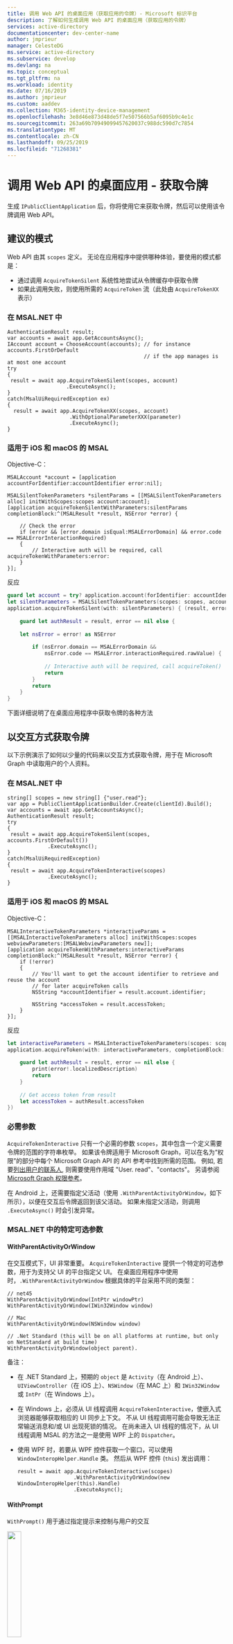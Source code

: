 ```yaml
---
title: 调用 Web API 的桌面应用（获取应用的令牌）- Microsoft 标识平台
description: 了解如何生成调用 Web API 的桌面应用（获取应用的令牌）
services: active-directory
documentationcenter: dev-center-name
author: jmprieur
manager: CelesteDG
ms.service: active-directory
ms.subservice: develop
ms.devlang: na
ms.topic: conceptual
ms.tgt_pltfrm: na
ms.workload: identity
ms.date: 07/16/2019
ms.author: jmprieur
ms.custom: aaddev
ms.collection: M365-identity-device-management
ms.openlocfilehash: 3e8d46e873d48de5f7e507566b5af6095b9c4e1c
ms.sourcegitcommit: 263a69b70949099457620037c988dc590d7c7854
ms.translationtype: MT
ms.contentlocale: zh-CN
ms.lasthandoff: 09/25/2019
ms.locfileid: "71268381"
---
```

# <a name="desktop-app-that-calls-web-apis---acquire-a-token"></a>调用 Web API 的桌面应用 - 获取令牌

生成 `IPublicClientApplication` 后，你将使用它来获取令牌，然后可以使用该令牌调用 Web API。

## <a name="recommended-pattern"></a>建议的模式

Web API 由其 `scopes` 定义。 无论在应用程序中提供哪种体验，要使用的模式都是：

- 通过调用 `AcquireTokenSilent` 系统性地尝试从令牌缓存中获取令牌
- 如果此调用失败，则使用所需的 `AcquireToken` 流（此处由 `AcquireTokenXX` 表示）

### <a name="in-msalnet"></a>在 MSAL.NET 中

```CSharp
AuthenticationResult result;
var accounts = await app.GetAccountsAsync();
IAccount account = ChooseAccount(accounts); // for instance accounts.FirstOrDefault
                                            // if the app manages is at most one account  
try
{
 result = await app.AcquireTokenSilent(scopes, account)
                   .ExecuteAsync();
}
catch(MsalUiRequiredException ex)
{
  result = await app.AcquireTokenXX(scopes, account)
                    .WithOptionalParameterXXX(parameter)
                    .ExecuteAsync();
}
```
### <a name="in-msal-for-ios-and-macos"></a>适用于 iOS 和 macOS 的 MSAL

Objective-C：

```objc
MSALAccount *account = [application accountForIdentifier:accountIdentifier error:nil];
    
MSALSilentTokenParameters *silentParams = [[MSALSilentTokenParameters alloc] initWithScopes:scopes account:account];
[application acquireTokenSilentWithParameters:silentParams completionBlock:^(MSALResult *result, NSError *error) {
    
    // Check the error
    if (error && [error.domain isEqual:MSALErrorDomain] && error.code == MSALErrorInteractionRequired)
    {
        // Interactive auth will be required, call acquireTokenWithParameters:error:
    }
}];
```
反应

```swift
guard let account = try? application.account(forIdentifier: accountIdentifier) else { return }
let silentParameters = MSALSilentTokenParameters(scopes: scopes, account: account)
application.acquireTokenSilent(with: silentParameters) { (result, error) in
            
    guard let authResult = result, error == nil else {
                
    let nsError = error! as NSError
                
        if (nsError.domain == MSALErrorDomain &&
            nsError.code == MSALError.interactionRequired.rawValue) {
                    
            // Interactive auth will be required, call acquireToken()
            return
        }
        return
    }
}
```

下面详细说明了在桌面应用程序中获取令牌的各种方法

## <a name="acquiring-a-token-interactively"></a>以交互方式获取令牌

以下示例演示了如何以少量的代码来以交互方式获取令牌，用于在 Microsoft Graph 中读取用户的个人资料。

### <a name="in-msalnet"></a>在 MSAL.NET 中

```CSharp
string[] scopes = new string[] {"user.read"};
var app = PublicClientApplicationBuilder.Create(clientId).Build();
var accounts = await app.GetAccountsAsync();
AuthenticationResult result;
try
{
 result = await app.AcquireTokenSilent(scopes, accounts.FirstOrDefault())
             .ExecuteAsync();
}
catch(MsalUiRequiredException)
{
 result = await app.AcquireTokenInteractive(scopes)
             .ExecuteAsync();
}
```

### <a name="in-msal-for-ios-and-macos"></a>适用于 iOS 和 macOS 的 MSAL

Objective-C：

```objc
MSALInteractiveTokenParameters *interactiveParams = [[MSALInteractiveTokenParameters alloc] initWithScopes:scopes webviewParameters:[MSALWebviewParameters new]];
[application acquireTokenWithParameters:interactiveParams completionBlock:^(MSALResult *result, NSError *error) {
    if (!error) 
    {
        // You'll want to get the account identifier to retrieve and reuse the account
        // for later acquireToken calls
        NSString *accountIdentifier = result.account.identifier;
            
        NSString *accessToken = result.accessToken;
    }
}];
```

反应

```swift
let interactiveParameters = MSALInteractiveTokenParameters(scopes: scopes, webviewParameters: MSALWebviewParameters())
application.acquireToken(with: interactiveParameters, completionBlock: { (result, error) in
                
    guard let authResult = result, error == nil else {
        print(error!.localizedDescription)
        return
    }
                
    // Get access token from result
    let accessToken = authResult.accessToken
})
```

### <a name="mandatory-parameters"></a>必需参数

`AcquireTokenInteractive` 只有一个必需的参数 ``scopes``，其中包含一个定义需要令牌的范围的字符串枚举。 如果该令牌适用于 Microsoft Graph，可以在名为“权限”的部分中每个 Microsoft Graph API 的 API 参考中找到所需的范围。 例如, 若要[列出用户的联系人](https://developer.microsoft.com/graph/docs/api-reference/v1.0/api/user_list_contacts), 则需要使用作用域 "User. read"、"contacts"。 另请参阅 [Microsoft Graph 权限参考](https://developer.microsoft.com/graph/docs/concepts/permissions_reference)。

在 Android 上，还需要指定父活动（使用 `.WithParentActivityOrWindow`，如下所示），以便在交互后令牌返回到该父活动。 如果未指定父活动，则调用 `.ExecuteAsync()` 时会引发异常。

### <a name="specific-optional-parameters-in-msalnet"></a>MSAL.NET 中的特定可选参数

#### <a name="withparentactivityorwindow"></a>WithParentActivityOrWindow

在交互模式下，UI 非常重要。 `AcquireTokenInteractive` 提供一个特定的可选参数，用于为支持父 UI 的平台指定父 UI。 在桌面应用程序中使用时，`.WithParentActivityOrWindow` 根据具体的平台采用不同的类型：

```CSharp
// net45
WithParentActivityOrWindow(IntPtr windowPtr)
WithParentActivityOrWindow(IWin32Window window)

// Mac
WithParentActivityOrWindow(NSWindow window)

// .Net Standard (this will be on all platforms at runtime, but only on NetStandard at build time)
WithParentActivityOrWindow(object parent).
```

备注：

- 在 .NET Standard 上，预期的 `object` 是 `Activity`（在 Android 上）、`UIViewController`（在 iOS 上）、`NSWindow`（在 MAC 上）和 `IWin32Window` 或 `IntPr`（在 Windows 上）。
- 在 Windows 上，必须从 UI 线程调用 `AcquireTokenInteractive`，使嵌入式浏览器能够获取相应的 UI 同步上下文。  不从 UI 线程调用可能会导致无法正常输送消息和/或 UI 出现死锁的情况。 在尚未进入 UI 线程的情况下，从 UI 线程调用 MSAL 的方法之一是使用 WPF 上的 `Dispatcher`。
- 使用 WPF 时，若要从 WPF 控件获取一个窗口，可以使用 `WindowInteropHelper.Handle` 类。 然后从 WPF 控件 (`this`) 发出调用：
  
  ```CSharp
  result = await app.AcquireTokenInteractive(scopes)
                    .WithParentActivityOrWindow(new WindowInteropHelper(this).Handle)
                    .ExecuteAsync();
  ```

#### <a name="withprompt"></a>WithPrompt

`WithPrompt()` 用于通过指定提示来控制与用户的交互

<img src="https://user-images.githubusercontent.com/13203188/53438042-3fb85700-39ff-11e9-9a9e-1ff9874197b3.png" width="25%" />

该类定义以下常量：

- ``SelectAccount``：强制 STS 显示帐户选择对话框，其中包含用户已建立会话的帐户。 当应用程序开发人员想要让用户在不同的标识之间选择时，此选项非常有用。 此选项会驱动 MSAL 向标识提供者发送 ``prompt=select_account``。 这是默认的选项，它能够很好地根据可用的信息（帐户、用户会话的存在性等）提供尽量最佳的 体验。除非十分必要，否则不要更改此选项。
- ``Consent``：应用程序开发人员可以使用此选项强制要求向用户显示许可提示，即使以前已经授予了许可。 在这种情况下，MSAL 会将 `prompt=consent` 发送到标识提供者。 此选项可用于某些注重安全的应用程序，其中的组织监管机制要求每次使用该应用程序时，都要向用户显示许可对话框。
- ``ForceLogin``：应用程序开发人员可以使用此选项来让服务向用户显示凭据提示，即使不需要这种用户提示。 如果获取令牌失败，可以使用此选项让用户重新登录。 在这种情况下，MSAL 会将 `prompt=login` 发送到标识提供者。 同样，我们已看到此选项在某些注重安全的应用程序中使用，其中的组织监管机制要求用户每次在访问应用程序的特定部分时重新登录。
- ``Never``（仅适用于 .NET 4.5 和 WinRT）不会提示用户，而是尝试使用隐藏的嵌入式 Web 视图中存储的 Cookie（请参阅“MSAL.NET 中的 Web 视图”）。 使用此选项可能会失败，在这种情况下，`AcquireTokenInteractive` 会引发异常来告知需要 UI 交互，你需要使用另一个 `Prompt` 参数。
- ``NoPrompt``：不会向标识提供者发送任何提示。 此选项仅适用于 Azure AD B2C 编辑配置文件策略（请参阅 [B2C 细节](https://aka.ms/msal-net-b2c-specificities)）。

#### <a name="withextrascopetoconsent"></a>WithExtraScopeToConsent

此修饰符在高级方案中使用，在该方案中你希望用户提前许可多个资源（并且不想使用增量许可，这种许可通常与 MSAL.NET/Microsoft 标识平台配合使用）。 有关详细信息，请参阅[如何：让用户提前许可多个资源](scenario-desktop-production.md#how-to-have--the-user-consent-upfront-for-several-resources)。

```CSharp
var result = await app.AcquireTokenInteractive(scopesForCustomerApi)
                     .WithExtraScopeToConsent(scopesForVendorApi)
                     .ExecuteAsync();
```

#### <a name="withcustomwebui"></a>WithCustomWebUi

Web UI 是用于调用浏览器的机制。 此机制可以是专用的 UI WebBrowser 控件或委托打开浏览器的方法。
MSAL 为大多数平台提供 Web UI 实现，但在某些情况下，可能还需要自行托管浏览器： 

- MSAL 未显式覆盖的平台，例如 Blazor、Unity、单色 on desktop
- 需要对应用程序进行 UI 测试，并想要使用可用于 Selenium 的自动浏览器 
- 浏览器和运行 MSAL 的应用程序在单独的进程中

##### <a name="at-a-glance"></a>概览

为实现此目的，你将为 MSAL `start Url`，这需要在所选的浏览器中显示，以便最终用户可以输入其用户名等。身份验证完成后，你的`end Url`应用将需要传递回 MSAL，其中包含 Azure AD 提供的代码。
的宿主`end Url` `redirectUri`始终为。 若要拦截`end Url` ，可以： 

- 监视浏览器重定向`redirect Url`直到命中或
- 让浏览器重定向到你监视的 URL

##### <a name="withcustomwebui-is-an-extensibility-point"></a>WithCustomWebUi 是一个扩展点

`WithCustomWebUi` 是一个扩展点，可让你在公共客户端应用程序中提供自己的 UI，让用户通过标识提供者的 /Authorize 终结点，并让其登录和许可。 然后，MSAL.NET 可以兑换身份验证代码并获取令牌。 例如，在 Visual Studio 中使用该参数可让电子应用程序（例如 VS 反馈）提供 Web 交互，并让 MSAL.NET 完成大部分工作。 若要提供 UI 自动化，也可以使用该参数。 在公共客户端应用程序中，MSAL.NET 使用 PKCE 标准（[RFC 7636 - 用于 OAuth 公共客户端代码交换的证明密钥](https://tools.ietf.org/html/rfc7636)）来确保遵守安全规则：只有 MSAL.NET 可以兑换代码。

  ```CSharp
  using Microsoft.Identity.Client.Extensions;
  ```

##### <a name="how-to-use-withcustomwebui"></a>如何使用 WithCustomWebUi

若要使用 `.WithCustomWebUI`，需要：
  
  1. 实现 `ICustomWebUi` 接口（参阅[此文](https://github.com/AzureAD/microsoft-authentication-library-for-dotnet/blob/053a98d16596be7e9ca1ab916924e5736e341fe8/src/Microsoft.Identity.Client/Extensibility/ICustomWebUI.cs#L32-L70)。 简单而言，需要实现一个方法 `AcquireAuthorizationCodeAsync` 以接受授权代码 URL（由 MSAL.NET 计算），让用户完成与标识提供者的交互，并返回该 URL，标识提供者会使用该 URL 回调你的实现（包括授权代码）。 如果遇到问题，实现将引发 `MsalExtensionException` 异常，以便正常地与 MSAL 相协调。
  2. 在 `AcquireTokenInteractive` 调用中，可以使用 `.WithCustomUI()` 修饰符传递自定义 Web UI 的实例

     ```CSharp
     result = await app.AcquireTokenInteractive(scopes)
                       .WithCustomWebUi(yourCustomWebUI)
                       .ExecuteAsync();
     ```

##### <a name="examples-of-implementation-of-icustomwebui-in-test-automation---seleniumwebui"></a>测试自动化中 ICustomWebUi 的实现示例 - SeleniumWebUI

MSAL.NET 团队已重新编写 UI 测试，在其中利用了此扩展性机制。 如果有兴趣，可以查看 MSAL.NET 源代码中的 [SeleniumWebUI](https://github.com/AzureAD/microsoft-authentication-library-for-dotnet/blob/053a98d16596be7e9ca1ab916924e5736e341fe8/tests/Microsoft.Identity.Test.Integration/Infrastructure/SeleniumWebUI.cs#L15-L160) 类

##### <a name="providing-a-great-experience-with-systemwebviewoptions"></a>使用 SystemWebViewOptions 提供出色的体验

通过 MSAL.NET 4.1 [`SystemWebViewOptions`](https://docs.microsoft.com/dotnet/api/microsoft.identity.client.systemwebviewoptions?view=azure-dotnet) ，你可以指定：

- 要导航到的 URI （`BrowserRedirectError`），或在系统 web 浏览器中`HtmlMessageError`出现登录/同意错误时要显示的 HTML 片段
- 要导航到的 URI （`BrowserRedirectSuccess`），或在登录/同意成功的`HtmlMessageSuccess`情况下要显示的 HTML 片段（）。
- 要运行以启动系统浏览器的操作。 为此，可以通过设置`OpenBrowserAsync`委托来提供自己的实现。 该类还为两个浏览器提供默认实现： `OpenWithEdgeBrowserAsync`和`OpenWithChromeEdgeBrowserAsync`，分别用于 Chromium 上的 microsoft edge 和[microsoft edge](https://www.windowscentral.com/faq-edge-chromium)。

若要使用此结构，可以编写如下所示的内容：

```CSharp
IPublicClientApplication app;
...

options = new SystemWebViewOptions
{
 HtmlMessageError = "<b>Sign-in failed. You can close this tab ...</b>",
 BrowserRedirectSuccess = "https://contoso.com/help-for-my-awesome-commandline-tool.html"
};

var result = app.AcquireTokenInteractive(scopes)
                .WithEmbeddedWebView(false)       // The default in .NET Core
                .WithSystemWebViewOptions(options)
                .Build();
```

#### <a name="other-optional-parameters"></a>其他可选参数

在 [AcquireTokenInteractiveParameterBuilder](/dotnet/api/microsoft.identity.client.acquiretokeninteractiveparameterbuilder?view=azure-dotnet-preview#methods) 的参考文档中详细了解 `AcquireTokenInteractive` 的所有其他可选参数

## <a name="integrated-windows-authentication"></a>Windows 集成身份验证

若要使域用户登录到已加入域或已加入 Azure AD 的计算机，需要使用：

```csharp
AcquireTokenByIntegratedWindowsAuth(IEnumerable<string> scopes)
```

### <a name="constraints"></a>约束

- AcquireTokenByIntegratedWindowsAuth (IWA) 仅适用于**联合**用户，即，在 Active Directory 中创建的、由 Azure Active Directory 支持的用户。 直接在 AAD 中创建的但不是由 AD 支持的用户（**托管**用户）不能使用此身份验证流。 此项限制不影响用户名/密码流。
- IWA 适用于针对 .NET Framework、.NET Core 和 UWP 平台编写的应用
- IWA 不会绕过 MFA（多重身份验证）。 如果配置了 MFA，需要 MFA 质询时，IWA 可能会失败，因为 MFA 需要用户交互。
  > [!NOTE]
  > 此问题比较棘手。 IWA 不是交互式的，但 MFA 需要用户交互。 你无法控制标识提供者何时请求执行 MFA，但租户管理员可以。 根据我们的观察，当你从不同的国家/地区登录时，当你没有通过 VPN 连接到公司网络时，有时甚至在通过 VPN 连接时，都需要执行 MFA。 不需要一组确定的规则，Azure Active Directory 使用 AI 来不断判断是否需要执行 MFA。 如果 IWA 失败，应回退到用户提示（交互式身份验证或设备代码流）。

- 在 `PublicClientApplicationBuilder` 中传入的颁发机构需要：
  - 租户化（采用 `https://login.microsoftonline.com/{tenant}/` 格式，其中，`tenant` 是表示租户 ID 或者与该租户关联的域的 GUID）。
  - 适用于任何工作和学校帐户 (`https://login.microsoftonline.com/organizations/`)
  - 不支持 Microsoft 个人帐户 (不能使用/common 或/consumers 租户)

- 由于 Windows 集成身份验证是一种静默流：
  - 应用程序的用户必须已事先许可使用该应用程序
  - 或者，租户管理员必须已事先许可租户中的所有用户使用该应用程序。
  - 换言之：
    - 开发人员已在 Azure 门户上自行按下“授权”按钮
    - 或者，租户管理员已在应用程序注册的“API 权限”选项卡中按下“授予/撤销 {租户域} 的管理员许可”按钮（请参阅[添加用于访问 Web API 的权限](https://docs.microsoft.com/azure/active-directory/develop/quickstart-configure-app-access-web-apis#add-permissions-to-access-web-apis)）
    - 或者，你已提供某种方式让用户许可应用程序（请参阅[请求单个用户的许可](https://docs.microsoft.com/azure/active-directory/develop/v2-permissions-and-consent#requesting-individual-user-consent)）
    - 或者，你已提供某种方式让租户管理员许可应用程序（请参阅[管理员许可](https://docs.microsoft.com/azure/active-directory/develop/v2-permissions-and-consent#requesting-consent-for-an-entire-tenant)）

- 已针对 .NET Desktop、.NET Core 和 Windows 通用 (UWP) 应用启用此流。 在 .NET Core 上，只有采用用户名的重载可用，因为 .NET Core 平台无法请求用于登录 OS 的用户名。
  
有关同意的详细信息，请参阅 [Microsoft 标识平台的权限和同意](https://docs.microsoft.com/azure/active-directory/develop/v2-permissions-and-consent)

### <a name="how-to-use-it"></a>如何使用

通常只需要一个参数 (`scopes`)。 但是，根据 Windows 管理员设置策略的方式，有可能不允许 Windows 计算机上的应用程序查找已登录的用户。 在这种情况下，请使用另一个方法 `.WithUsername()`，并以 UPN 格式 `joe@contoso.com` 传入已登录用户的用户名。

以下示例演示了最新的用例，并解释了可能出现的各种异常及其缓解措施

```CSharp
static async Task GetATokenForGraph()
{
 string authority = "https://login.microsoftonline.com/contoso.com";
 string[] scopes = new string[] { "user.read" };
 IPublicClientApplication app = PublicClientApplicationBuilder
      .Create(clientId)
      .WithAuthority(authority)
      .Build();

 var accounts = await app.GetAccountsAsync();

 AuthenticationResult result = null;
 if (accounts.Any())
 {
  result = await app.AcquireTokenSilent(scopes, accounts.FirstOrDefault())
      .ExecuteAsync();
 }
 else
 {
  try
  {
   result = await app.AcquireTokenByIntegratedWindowsAuth(scopes)
      .ExecuteAsync(CancellationToken.None);
  }
  catch (MsalUiRequiredException ex)
  {
   // MsalUiRequiredException: AADSTS65001: The user or administrator has not consented to use the application
   // with ID '{appId}' named '{appName}'.Send an interactive authorization request for this user and resource.

   // you need to get user consent first. This can be done, if you are not using .NET Core (which does not have any Web UI)
   // by doing (once only) an AcquireToken interactive.

   // If you are using .NET core or don't want to do an AcquireTokenInteractive, you might want to suggest the user to navigate
   // to a URL to consent: https://login.microsoftonline.com/common/oauth2/v2.0/authorize?client_id={clientId}&response_type=code&scope=user.read

   // AADSTS50079: The user is required to use multi-factor authentication.
   // There is no mitigation - if MFA is configured for your tenant and AAD decides to enforce it,
   // you need to fallback to an interactive flows such as AcquireTokenInteractive or AcquireTokenByDeviceCode
   }
   catch (MsalServiceException ex)
   {
    // Kind of errors you could have (in ex.Message)

    // MsalServiceException: AADSTS90010: The grant type is not supported over the /common or /consumers endpoints. Please use the /organizations or tenant-specific endpoint.
    // you used common.
    // Mitigation: as explained in the message from Azure AD, the authority needs to be tenanted or otherwise organizations

    // MsalServiceException: AADSTS70002: The request body must contain the following parameter: 'client_secret or client_assertion'.
    // Explanation: this can happen if your application was not registered as a public client application in Azure AD
    // Mitigation: in the Azure portal, edit the manifest for your application and set the `allowPublicClient` to `true`
   }
   catch (MsalClientException ex)
   {
      // Error Code: unknown_user Message: Could not identify logged in user
      // Explanation: the library was unable to query the current Windows logged-in user or this user is not AD or AAD
      // joined (work-place joined users are not supported).

      // Mitigation 1: on UWP, check that the application has the following capabilities: Enterprise Authentication,
      // Private Networks (Client and Server), User Account Information

      // Mitigation 2: Implement your own logic to fetch the username (e.g. john@contoso.com) and use the
      // AcquireTokenByIntegratedWindowsAuth form that takes in the username

      // Error Code: integrated_windows_auth_not_supported_managed_user
      // Explanation: This method relies on an a protocol exposed by Active Directory (AD). If a user was created in Azure
      // Active Directory without AD backing ("managed" user), this method will fail. Users created in AD and backed by
      // AAD ("federated" users) can benefit from this non-interactive method of authentication.
      // Mitigation: Use interactive authentication
   }
 }


 Console.WriteLine(result.Account.Username);
}
```

有关 AcquireTokenByIntegratedWindowsAuthentication 的可能修饰符列表，请参阅 [AcquireTokenByIntegratedWindowsAuthParameterBuilder](/dotnet/api/microsoft.identity.client.acquiretokenbyintegratedwindowsauthparameterbuilder?view=azure-dotnet-preview#methods)

## <a name="username--password"></a>用户名/密码

也可以通过提供用户名和密码获取令牌。 此流存在限制，因此不建议使用，但仍有一些用例需要用到它。

### <a name="this-flow-isnt-recommended"></a>不建议使用此流

**不建议**使用此流，因为要求用户提供其密码的应用程序是不安全的。 有关此问题的详细信息，请参阅[此文](https://news.microsoft.com/features/whats-solution-growing-problem-passwords-says-microsoft/)。 在已加入 Windows 域的计算机上以静默方式获取令牌的首选流是 [Windows 集成身份验证](https://github.com/AzureAD/microsoft-authentication-library-for-dotnet/wiki/Integrated-Windows-Authentication)。 否则，也可以使用[设备代码流](https://aka.ms/msal-net-device-code-flow)

> [!NOTE] 
> 尽管这在某些情况下 (DevOps 方案) 很有用, 但如果你想要在提供 onw UI 的交互方案中使用用户名/密码, 则确实应考虑如何从该位置移走。 使用用户名/密码意味着会丧失许多功能：
>
> - 新式标识的核心租户：密码被盗用、重放。 我们的观点是共享机密可能会被截获。
> 此方法与无密码登录是不兼容的。
> - 需要执行 MFA 的用户将无法登录（因为没有交互）
> - 用户无法执行单一登录

### <a name="constraints"></a>约束

以下约束也适用：

- 用户名/密码流与条件访问和多重身份验证不兼容：因此，如果应用在 Azure AD 租户中运行，而该租户中的租户管理员需要多重身份验证，则你无法使用此流。 许多组织都会提出这种要求。
- 它仅适用工作和学校帐户（而不适用于 MSA）
- 可在 .NET Desktop 和 .NET Core 中使用该流，但不能在 UWP 中使用

### <a name="b2c-specifics"></a>B2C 细节

[有关将 ROPC 与 B2C 配合使用的详细信息](https://github.com/AzureAD/microsoft-authentication-library-for-dotnet/wiki/AAD-B2C-specifics#resource-owner-password-credentials-ropc-with-b2c)。

### <a name="how-to-use-it"></a>如何使用？

`IPublicClientApplication` 包含方法 `AcquireTokenByUsernamePassword`

以下示例演示了一个简化的用例

```CSharp
static async Task GetATokenForGraph()
{
 string authority = "https://login.microsoftonline.com/contoso.com";
 string[] scopes = new string[] { "user.read" };
 IPublicClientApplication app;
 app = PublicClientApplicationBuilder.Create(clientId)
       .WithAuthority(authority)
       .Build();
 var accounts = await app.GetAccountsAsync();

 AuthenticationResult result = null;
 if (accounts.Any())
 {
  result = await app.AcquireTokenSilent(scopes, accounts.FirstOrDefault())
                    .ExecuteAsync();
 }
 else
 {
  try
  {
   var securePassword = new SecureString();
   foreach (char c in "dummy")        // you should fetch the password
    securePassword.AppendChar(c);  // keystroke by keystroke

   result = await app.AcquireTokenByUsernamePassword(scopes,
                                                    "joe@contoso.com",
                                                     securePassword)
                      .ExecuteAsync();
  }
  catch(MsalException)
  {
   // See details below
  }
 }
 Console.WriteLine(result.Account.Username);
}
```

以下示例演示了最新的用例，并解释了可能出现的各种异常及其缓解措施

```CSharp
static async Task GetATokenForGraph()
{
 string authority = "https://login.microsoftonline.com/contoso.com";
 string[] scopes = new string[] { "user.read" };
 IPublicClientApplication app;
 app = PublicClientApplicationBuilder.Create(clientId)
                                   .WithAuthority(authority)
                                   .Build();
 var accounts = await app.GetAccountsAsync();

 AuthenticationResult result = null;
 if (accounts.Any())
 {
  result = await app.AcquireTokenSilent(scopes, accounts.FirstOrDefault())
                    .ExecuteAync();
 }
 else
 {
  try
  {
   var securePassword = new SecureString();
   foreach (char c in "dummy")        // you should fetch the password keystroke
    securePassword.AppendChar(c);  // by keystroke

   result = await app.AcquireTokenByUsernamePassword(scopes,
                                                    "joe@contoso.com",
                                                    securePassword)
                    .ExecuteAsync();
  }
  catch (MsalUiRequiredException ex) when (ex.Message.Contains("AADSTS65001"))
  {
   // Here are the kind of error messages you could have, and possible mitigations

   // ------------------------------------------------------------------------
   // MsalUiRequiredException: AADSTS65001: The user or administrator has not consented to use the application
   // with ID '{appId}' named '{appName}'. Send an interactive authorization request for this user and resource.

   // Mitigation: you need to get user consent first. This can be done either statically (through the portal),
   /// or dynamically (but this requires an interaction with Azure AD, which is not possible with
   // the username/password flow)
   // Statically: in the portal by doing the following in the "API permissions" tab of the application registration:
   // 1. Click "Add a permission" and add all the delegated permissions corresponding to the scopes you want (for instance
   // User.Read and User.ReadBasic.All)
   // 2. Click "Grant/revoke admin consent for <tenant>") and click "yes".
   // Dynamically, if you are not using .NET Core (which does not have any Web UI) by
   // calling (once only) AcquireTokenInteractive.
   // remember that Username/password is for public client applications that is desktop/mobile applications.
   // If you are using .NET core or don't want to call AcquireTokenInteractive, you might want to:
   // - use device code flow (See https://aka.ms/msal-net-device-code-flow)
   // - or suggest the user to navigate to a URL to consent: https://login.microsoftonline.com/common/oauth2/v2.0/authorize?client_id={clientId}&response_type=code&scope=user.read
   // ------------------------------------------------------------------------

   // ------------------------------------------------------------------------
   // ErrorCode: invalid_grant
   // SubError: basic_action
   // MsalUiRequiredException: AADSTS50079: The user is required to use multi-factor authentication.
   // The tenant admin for your organization has chosen to oblige users to perform multi-factor authentication.
   // Mitigation: none for this flow
   // Your application cannot use the Username/Password grant.
   // Like in the previous case, you might want to use an interactive flow (AcquireTokenInteractive()),
   // or Device Code Flow instead.
   // Note this is one of the reason why using username/password is not recommended;
   // ------------------------------------------------------------------------

   // ------------------------------------------------------------------------
   // ex.ErrorCode: invalid_grant
   // subError: null
   // Message = "AADSTS70002: Error validating credentials.
   // AADSTS50126: Invalid username or password
   // In the case of a managed user (user from an Azure AD tenant opposed to a
   // federated user, which would be owned
   // in another IdP through ADFS), the user has entered the wrong password
   // Mitigation: ask the user to re-enter the password
   // ------------------------------------------------------------------------

   // ------------------------------------------------------------------------
   // ex.ErrorCode: invalid_grant
   // subError: null
   // MsalServiceException: ADSTS50034: To sign into this application the account must be added to
   // the {domainName} directory.
   // or The user account does not exist in the {domainName} directory. To sign into this application,
   // the account must be added to the directory.
   // The user was not found in the directory
   // Explanation: wrong username
   // Mitigation: ask the user to re-enter the username.
   // ------------------------------------------------------------------------
  }
  catch (MsalServiceException ex) when (ex.ErrorCode == "invalid_request")
  {
   // ------------------------------------------------------------------------
   // AADSTS90010: The grant type is not supported over the /common or /consumers endpoints.
   // Please use the /organizations or tenant-specific endpoint.
   // you used common.
   // Mitigation: as explained in the message from Azure AD, the authority you use in the application needs
   // to be tenanted or otherwise "organizations". change the
   // "Tenant": property in the appsettings.json to be a GUID (tenant Id), or domain name (contoso.com)
   // if such a domain is registered with your tenant
   // or "organizations", if you want this application to sign-in users in any Work and School accounts.
   // ------------------------------------------------------------------------

  }
  catch (MsalServiceException ex) when (ex.ErrorCode == "unauthorized_client")
  {
   // ------------------------------------------------------------------------
   // AADSTS700016: Application with identifier '{clientId}' was not found in the directory '{domain}'.
   // This can happen if the application has not been installed by the administrator of the tenant or consented
   // to by any user in the tenant.
   // You may have sent your authentication request to the wrong tenant
   // Cause: The clientId in the appsettings.json might be wrong
   // Mitigation: check the clientId and the app registration
   // ------------------------------------------------------------------------
  }
  catch (MsalServiceException ex) when (ex.ErrorCode == "invalid_client")
  {
   // ------------------------------------------------------------------------
   // AADSTS70002: The request body must contain the following parameter: 'client_secret or client_assertion'.
   // Explanation: this can happen if your application was not registered as a public client application in Azure AD
   // Mitigation: in the Azure portal, edit the manifest for your application and set the `allowPublicClient` to `true`
   // ------------------------------------------------------------------------
  }
  catch (MsalServiceException)
  {
   throw;
  }

  catch (MsalClientException ex) when (ex.ErrorCode == "unknown_user_type")
  {
   // Message = "Unsupported User Type 'Unknown'. Please see https://aka.ms/msal-net-up"
   // The user is not recognized as a managed user, or a federated user. Azure AD was not
   // able to identify the IdP that needs to process the user
   throw new ArgumentException("U/P: Wrong username", ex);
  }
  catch (MsalClientException ex) when (ex.ErrorCode == "user_realm_discovery_failed")
  {
   // The user is not recognized as a managed user, or a federated user. Azure AD was not
   // able to identify the IdP that needs to process the user. That's for instance the case
   // if you use a phone number
   throw new ArgumentException("U/P: Wrong username", ex);
  }
  catch (MsalClientException ex) when (ex.ErrorCode == "unknown_user")
  {
   // the username was probably empty
   // ex.Message = "Could not identify the user logged into the OS. See https://aka.ms/msal-net-iwa for details."
   throw new ArgumentException("U/P: Wrong username", ex);
  }
  catch (MsalClientException ex) when (ex.ErrorCode == "parsing_wstrust_response_failed")
  {
   // ------------------------------------------------------------------------
   // In the case of a Federated user (that is owned by a federated IdP, as opposed to a managed user owned in an Azure AD tenant)
   // ID3242: The security token could not be authenticated or authorized.
   // The user does not exist or has entered the wrong password
   // ------------------------------------------------------------------------
  }
 }

 Console.WriteLine(result.Account.Username);
}
```

有关可应用到 `AcquireTokenByUsernamePassword` 的所有修饰符的详细信息，请参阅 [AcquireTokenByUsernamePasswordParameterBuilder](/dotnet/api/microsoft.identity.client.acquiretokenbyusernamepasswordparameterbuilder?view=azure-dotnet-preview#methods)

## <a name="command-line-tool-without-web-browser"></a>命令行工具（不使用 Web 浏览器）

### <a name="device-code-flow-why-and-how"></a>为何以及如何使用设备代码流？

如果你正在编写一个命令行工具（不提供 Web 控件），并且无法或者不想要使用前面所述的流，则需要使用 `AcquireTokenWithDeviceCode`。

使用 Azure AD 的交互式身份验证需要 Web 浏览器（有关详细信息，请参阅 [Web 浏览器的用法](https://aka.ms/msal-net-uses-web-browser)）。 但是，为了对不提供 Web 浏览器的设备或操作系统上的用户进行身份验证，设备代码流可让用户使用另一台设备（例如另一台计算机或手机）以交互方式登录。 通过使用设备代码流，应用程序将通过两个步骤来获取令牌，此过程尤其适用于这些设备/操作系统。 此类应用程序的例子包括 iOT 上运行的应用程序，或命令行工具 (CLI)。 思路是：

1. 每当需要用户身份验证时，应用将提供一个代码，并要求用户使用另一台设备（例如，已连接到 Internet 的智能手机）导航到某个 URL（例如 `https://microsoft.com/devicelogin`），相应的页面会提示用户输入该代码。 完成后，网页会引导用户完成正常的身份验证体验，包括许可提示和多重身份验证（如果需要）。

2. 成功完成身份验证后，命令行应用会通过传回通道收到所需的令牌，并使用该令牌执行所需的 Web API 调用。

### <a name="code"></a>代码

`IPublicClientApplication` 包含名为 `AcquireTokenWithDeviceCode` 的方法

```CSharp
 AcquireTokenWithDeviceCode(IEnumerable<string> scopes,
                            Func<DeviceCodeResult, Task> deviceCodeResultCallback)
```

此方法采用以下参数：

- 要请求其访问令牌的 `scopes`
- 用于接收 `DeviceCodeResult` 的回调

  ![image](https://user-images.githubusercontent.com/13203188/56024968-7af1b980-5d11-11e9-84c2-5be2ef306dc5.png)

以下示例代码演示了最新的用例，并解释了可能出现的各种异常及其缓解措施。

```CSharp
private const string ClientId = "<client_guid>";
private const string Authority = "https://login.microsoftonline.com/contoso.com";
private readonly string[] Scopes = new string[] { "user.read" };

static async Task<AuthenticationResult> GetATokenForGraph()
{
    IPublicClientApplication pca = PublicClientApplicationBuilder
            .Create(ClientId)
            .WithAuthority(Authority)
            .WithDefaultRedirectUri()
            .Build();
           
    var accounts = await pca.GetAccountsAsync();

    // All AcquireToken* methods store the tokens in the cache, so check the cache first
    try
    {
        return await pca.AcquireTokenSilent(Scopes, accounts.FirstOrDefault())
            .ExecuteAsync();
    }
    catch (MsalUiRequiredException ex)
    {
        // No token found in the cache or AAD insists that a form interactive auth is required (e.g. the tenant admin turned on MFA)
        // If you want to provide a more complex user experience, check out ex.Classification 

        return await AcquireByDeviceCodeAsync(pca);
    }         
}

private async Task<AuthenticationResult> AcquireByDeviceCodeAsync(IPublicClientApplication pca)
{
    try
    {
        var result = await pca.AcquireTokenWithDeviceCode(scopes,
            deviceCodeResult =>
            {
                    // This will print the message on the console which tells the user where to go sign-in using 
                    // a separate browser and the code to enter once they sign in.
                    // The AcquireTokenWithDeviceCode() method will poll the server after firing this
                    // device code callback to look for the successful login of the user via that browser.
                    // This background polling (whose interval and timeout data is also provided as fields in the 
                    // deviceCodeCallback class) will occur until:
                    // * The user has successfully logged in via browser and entered the proper code
                    // * The timeout specified by the server for the lifetime of this code (typically ~15 minutes) has been reached
                    // * The developing application calls the Cancel() method on a CancellationToken sent into the method.
                    //   If this occurs, an OperationCanceledException will be thrown (see catch below for more details).
                    Console.WriteLine(deviceCodeResult.Message);
                return Task.FromResult(0);
            }).ExecuteAsync();

        Console.WriteLine(result.Account.Username);
        return result;
    }
    // TODO: handle or throw all these exceptions depending on your app
    catch (MsalServiceException ex)
    {
        // Kind of errors you could have (in ex.Message)

        // AADSTS50059: No tenant-identifying information found in either the request or implied by any provided credentials.
        // Mitigation: as explained in the message from Azure AD, the authoriy needs to be tenanted. you have probably created
        // your public client application with the following authorities:
        // https://login.microsoftonline.com/common or https://login.microsoftonline.com/organizations

        // AADSTS90133: Device Code flow is not supported under /common or /consumers endpoint.
        // Mitigation: as explained in the message from Azure AD, the authority needs to be tenanted

        // AADSTS90002: Tenant <tenantId or domain you used in the authority> not found. This may happen if there are 
        // no active subscriptions for the tenant. Check with your subscription administrator.
        // Mitigation: if you have an active subscription for the tenant this might be that you have a typo in the 
        // tenantId (GUID) or tenant domain name.
    }
    catch (OperationCanceledException ex)
    {
        // If you use a CancellationToken, and call the Cancel() method on it, then this *may* be triggered
        // to indicate that the operation was cancelled. 
        // See https://docs.microsoft.com/dotnet/standard/threading/cancellation-in-managed-threads 
        // for more detailed information on how C# supports cancellation in managed threads.
    }
    catch (MsalClientException ex)
    {
        // Possible cause - verification code expired before contacting the server
        // This exception will occur if the user does not manage to sign-in before a time out (15 mins) and the
        // call to `AcquireTokenWithDeviceCode` is not cancelled in between
    }
}
```

## <a name="file-based-token-cache"></a>基于文件的令牌缓存

在 MSAL.NET 中，默认会提供内存中令牌缓存。

### <a name="serialization-is-customizable-in-windows-desktop-apps-and-web-appsweb-apis"></a>在 Windows 桌面应用和 Web 应用/Web API 中可自定义序列化

对于 .NET Framework 和 .NET Core，如果你不执行任何额外的操作，则内存中令牌缓存的持续时间与应用程序的持续时间相同。 若要了解为何不提供现成的序列化，请回顾一下，MSAL .NET Desktop/Core 应用程序不仅可能是控制台或 Windows 应用程序（有权访问文件系统），**而且还可能是** Web 应用程序或 Web API。 这些 Web 应用和 Web API 可能会使用一些特定的缓存机制，例如数据库、分布式缓存、Redis 缓存，等等。 若要在 .NET Desktop 或 Core 中使用持久性令牌缓存应用程序，需要自定义序列化。

涉及到令牌缓存序列化的类和接口为以下类型：

- ``ITokenCache``，定义用于订阅令牌缓存序列化请求的事件，以及用于序列化或反序列化采用各种格式的缓存的方法（ADAL v3.0、MSAL 2.x 和 MSAL 3.x = ADAL v5.0）。
- ``TokenCacheCallback`` 是传递给事件的回调，可让你处理序列化。 将结合 ``TokenCacheNotificationArgs`` 类型的参数调用这些回调。
- ``TokenCacheNotificationArgs`` 仅提供应用程序的 ``ClientId``，是对该令牌适用的用户的引用

  ![image](https://user-images.githubusercontent.com/13203188/56027172-d58d1480-5d15-11e9-8ada-c0292f1800b3.png)

> [!IMPORTANT]
> MSAL.NET 将为你创建令牌缓存，当你调用应用程序的 `UserTokenCache` 和 `AppTokenCache` 属性时，它会提供 `IToken` 缓存。 最好是不要自行实现接口。 实现自定义令牌缓存序列化时，你的责任是：
>
> - 对 `BeforeAccess` 和 `AfterAccess`“事件”（或其*异步*对应事件）做出反应。 `BeforeAccess` 委托负责反序列化缓存，而 `AfterAccess` 负责序列化缓存。
> - 其中的一部分事件存储或加载 Blob，这些 Blob 将通过事件参数传递到所需的任何存储。

所用的策略会有所不同，具体取决于是针对公共客户端应用程序（桌面）还是机密客户端应用程序（Web 应用/Web API、守护程序应用）编写令牌缓存序列化。

从 MSAL V2.x 开始，会根据你只是要以 MSAL.NET 格式序列化缓存（在 MSAL 和不同的平台中通用的统一格式缓存），还是同时想要支持 ADAL V3 的[传统](https://github.com/AzureAD/azure-activedirectory-library-for-dotnet/wiki/Token-cache-serialization)令牌缓存序列化，提供多个不同的选项。

以下示例部分说明了如何自定义令牌缓存序列化，以在 ADAL.NET 3.x、ADAL.NET 5.x 与 MSAL.NET 之间共享 SSO 状态：[active-directory-dotnet-v1-to-v2](https://github.com/Azure-Samples/active-directory-dotnet-v1-to-v2)

### <a name="simple-token-cache-serialization-msal-only"></a>简单令牌缓存序列化（仅限 MSAL）

下面是适用于桌面应用程序的令牌缓存的自定义序列化的简单实现示例。 此处，用户令牌缓存是应用程序所在的同一文件夹中的某个文件。

生成应用程序后，通过调用 ``TokenCacheHelper.EnableSerialization()`` 并传递应用程序 `UserTokenCache` 来启用序列化

```CSharp
app = PublicClientApplicationBuilder.Create(ClientId)
    .Build();
TokenCacheHelper.EnableSerialization(app.UserTokenCache);
```

此帮助器类类似于以下代码片段：

```CSharp
static class TokenCacheHelper
 {
  public static void EnableSerialization(ITokenCache tokenCache)
  {
   tokenCache.SetBeforeAccess(BeforeAccessNotification);
   tokenCache.SetAfterAccess(AfterAccessNotification);
  }

  /// <summary>
  /// Path to the token cache
  /// </summary>
  public static readonly string CacheFilePath = System.Reflection.Assembly.GetExecutingAssembly().Location + ".msalcache.bin3";

  private static readonly object FileLock = new object();


  private static void BeforeAccessNotification(TokenCacheNotificationArgs args)
  {
   lock (FileLock)
   {
    args.TokenCache.DeserializeMsalV3(File.Exists(CacheFilePath)
            ? ProtectedData.Unprotect(File.ReadAllBytes(CacheFilePath),
                                      null,
                                      DataProtectionScope.CurrentUser)
            : null);
   }
  }

  private static void AfterAccessNotification(TokenCacheNotificationArgs args)
  {
   // if the access operation resulted in a cache update
   if (args.HasStateChanged)
   {
    lock (FileLock)
    {
     // reflect changesgs in the persistent store
     File.WriteAllBytes(CacheFilePath,
                         ProtectedData.Protect(args.TokenCache.SerializeMsalV3(),
                                                 null,
                                                 DataProtectionScope.CurrentUser)
                         );
    }
   }
  }
 }
```

[Microsoft.Identity.Client.Extensions.Msal](https://github.com/AzureAD/microsoft-authentication-extensions-for-dotnet/tree/master/src/Microsoft.Identity.Client.Extensions.Msal) 开源库中提供了适用于公共客户端应用程序（适用于 Windows、Mac 和 Linux 上运行的桌面应用程序）的基于产品质量令牌缓存文件的序列化程序预览。 可以通过以下 Nuget 包将此程序包含在应用程序中：[Microsoft.Identity.Client.Extensions.Msal](https://www.nuget.org/packages/Microsoft.Identity.Client.Extensions.Msal/)。

> [!NOTE]
> 免责声明。 Microsoft.Identity.Client.Extensions.Msal 库是基于 MSAL.NET 的扩展。 这些库中的类将来可能会按原样或者在做出重大更改的情况下归入 MSAL.NET。

### <a name="dual-token-cache-serialization-msal-unified-cache--adal-v3"></a>双令牌缓存序列化（MSAL 统一缓存和 ADAL V3）

若要在同一个平台上同时使用统一缓存格式（在 ADAL.NET 4.x 和 MSAL.NET 2.x 中通用）和同一代的或更旧的其他 MSAL 实现令牌缓存序列化，可从以下代码中找到灵感：

```CSharp
string appLocation = Path.GetDirectoryName(Assembly.GetEntryAssembly().Location;
string cacheFolder = Path.GetFullPath(appLocation) + @"..\..\..\..");
string adalV3cacheFileName = Path.Combine(cacheFolder, "cacheAdalV3.bin");
string unifiedCacheFileName = Path.Combine(cacheFolder, "unifiedCache.bin");

IPublicClientApplication app;
app = PublicClientApplicationBuilder.Create(clientId)
                                    .Build();
FilesBasedTokenCacheHelper.EnableSerialization(app.UserTokenCache,
                                               unifiedCacheFileName,
                                               adalV3cacheFileName);

```

此时，帮助器类类似于以下代码：

```CSharp
using System;
using System.IO;
using System.Security.Cryptography;
using Microsoft.Identity.Client;

namespace CommonCacheMsalV3
{
 /// <summary>
 /// Simple persistent cache implementation of the dual cache serialization (ADAL V3 legacy
 /// and unified cache format) for a desktop applications (from MSAL 2.x)
 /// </summary>
 static class FilesBasedTokenCacheHelper
 {
  /// <summary>
  /// Get the user token cache
  /// </summary>
  /// <param name="adalV3CacheFileName">File name where the cache is serialized with the
  /// ADAL V3 token cache format. Can
  /// be <c>null</c> if you don't want to implement the legacy ADAL V3 token cache
  /// serialization in your MSAL 2.x+ application</param>
  /// <param name="unifiedCacheFileName">File name where the cache is serialized
  /// with the Unified cache format, common to
  /// ADAL V4 and MSAL V2 and above, and also across ADAL/MSAL on the same platform.
  ///  Should not be <c>null</c></param>
  /// <returns></returns>
  public static void EnableSerialization(ITokenCache cache, string unifiedCacheFileName, string adalV3CacheFileName)
  {
   UnifiedCacheFileName = unifiedCacheFileName;
   AdalV3CacheFileName = adalV3CacheFileName;

   cache.SetBeforeAccess(BeforeAccessNotification);
   cache.SetAfterAccess(AfterAccessNotification);
  }

  /// <summary>
  /// File path where the token cache is serialized with the unified cache format
  /// (ADAL.NET V4, MSAL.NET V3)
  /// </summary>
  public static string UnifiedCacheFileName { get; private set; }

  /// <summary>
  /// File path where the token cache is serialized with the legacy ADAL V3 format
  /// </summary>
  public static string AdalV3CacheFileName { get; private set; }

  private static readonly object FileLock = new object();

  public static void BeforeAccessNotification(TokenCacheNotificationArgs args)
  {
   lock (FileLock)
   {
    args.TokenCache.DeserializeAdalV3(ReadFromFileIfExists(AdalV3CacheFileName));
    try
    {
     args.TokenCache.DeserializeMsalV3(ReadFromFileIfExists(UnifiedCacheFileName));
    }
    catch(Exception ex)
    {
     // Compatibility with the MSAL v2 cache if you used one
     args.TokenCache.DeserializeMsalV2(ReadFromFileIfExists(UnifiedCacheFileName));
    }
   }
  }

  public static void AfterAccessNotification(TokenCacheNotificationArgs args)
  {
   // if the access operation resulted in a cache update
   if (args.HasStateChanged)
   {
    lock (FileLock)
    {
     WriteToFileIfNotNull(UnifiedCacheFileName, args.TokenCache.SerializeMsalV3());
     if (!string.IsNullOrWhiteSpace(AdalV3CacheFileName))
     {
      WriteToFileIfNotNull(AdalV3CacheFileName, args.TokenCache.SerializeAdalV3());
     }
    }
   }
  }

  /// <summary>
  /// Read the content of a file if it exists
  /// </summary>
  /// <param name="path">File path</param>
  /// <returns>Content of the file (in bytes)</returns>
  private static byte[] ReadFromFileIfExists(string path)
  {
   byte[] protectedBytes = (!string.IsNullOrEmpty(path) && File.Exists(path))
       ? File.ReadAllBytes(path) : null;
   byte[] unprotectedBytes = encrypt ?
       ((protectedBytes != null) ? ProtectedData.Unprotect(protectedBytes, null, DataProtectionScope.CurrentUser) : null)
       : protectedBytes;
   return unprotectedBytes;
  }

  /// <summary>
  /// Writes a blob of bytes to a file. If the blob is <c>null</c>, deletes the file
  /// </summary>
  /// <param name="path">path to the file to write</param>
  /// <param name="blob">Blob of bytes to write</param>
  private static void WriteToFileIfNotNull(string path, byte[] blob)
  {
   if (blob != null)
   {
    byte[] protectedBytes = encrypt
      ? ProtectedData.Protect(blob, null, DataProtectionScope.CurrentUser)
      : blob;
    File.WriteAllBytes(path, protectedBytes);
   }
   else
   {
    File.Delete(path);
   }
  }

  // Change if you want to test with an un-encrypted blob (this is a json format)
  private static bool encrypt = true;
 }
}
```

## <a name="next-steps"></a>后续步骤

> [!div class="nextstepaction"]
> [从桌面应用调用 Web API](scenario-desktop-call-api.md)
